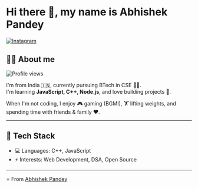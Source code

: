 # Hi there 👋, my name is Abhishek Pandey



[![Instagram](https://img.shields.io/badge/Instagram-E4405F?style=for-the-badge&logo=instagram&logoColor=white)](https://instagram.com/)



## 🧑‍💻 About me  

![Profile views](https://komarev.com/ghpvc/?username=abhishek123&color=blue&style=flat)

I'm from India 🇮🇳, currently pursuing BTech in CSE 👨‍🎓.  
I'm learning **JavaScript, C++, Node.js**, and love building projects 🚀.  

When I'm not coding, I enjoy 🎮 gaming (BGMI), 🏋️ lifting weights, and spending time with friends & family ❤️.  

---

## 🚀 Tech Stack
- 💻 Languages: C++, JavaScript  
- ⚡ Interests: Web Development, DSA, Open Source  

---

⭐️ From [Abhishek Pandey](https://github.com/abhishek123)
